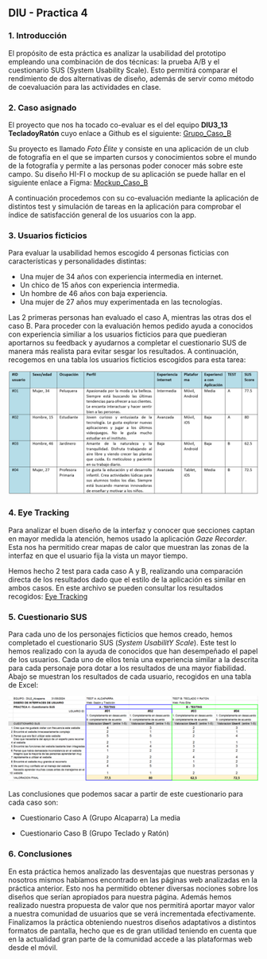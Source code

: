 ## DIU - Practica 4

### 1. Introducción
El propósito de esta práctica es analizar la usabilidad del prototipo empleando una combinación de dos técnicas: la prueba A/B y el cuestionario SUS (System Usability Scale). Esto permitirá comparar el rendimiento de dos alternativas de diseño, además de servir como método de coevaluación para las actividades en clase.


### 2. Caso asignado
El proyecto que nos ha tocado co-evaluar es el del equipo **DIU3_13 TecladoyRatón** cuyo enlace a Github es el siguiente: [Grupo_Caso_B](https://github.com/bete2043/DIU)

Su proyecto es llamado *Foto Élite* y consiste en una aplicación de un club de fotografía en el que se imparten cursos y conocimientos sobre el mundo de la fotografía y permite a las personas poder conocer más sobre este campo. Su diseño HI-FI o mockup de su aplicación se puede hallar en el siguiente enlace a Figma: [Mockup_Caso_B](https://www.figma.com/design/dLHjxgrZM3L5WOI7Do9CoY/Guidelines-%26-Layout?node-id=77%3A830&t=JlTJYw2a5UhbiYQ6-1)

A continuación procedemos con su co-evaluación mediante la aplicación de distintos test y simulación de tareas en la aplicación para comprobar el índice de satisfacción general de los usuarios con la app.


### 3. Usuarios ficticios
Para evaluar la usabilidad hemos escogido 4 personas ficticias con características y personalidades distintas:
* Una mujer de 34 años con experiencia intermedia en internet.
* Un chico de 15 años con experiencia intermedia.
* Un hombre de 46 años con baja experiencia.
* Una mujer de 27 años muy experimentada en las tecnologías.

Las 2 primeras personas han evaluado el caso A, mientras las otras dos el caso B. Para proceder con la evaluación hemos pedido ayuda a conocidos con experiencia similiar a los usuarios ficticios para que puedieran aportarnos su feedback y ayudarnos a completar el cuestionario SUS de manera más realista para evitar sesgar los resultados. A continuación, recogemos en una tabla los usuarios ficticios escogidos para esta tarea:

![Usuarios Ficticios](2_Usuarios.png)


### 4. Eye Tracking
Para analizar el buen diseño de la interfaz y conocer que secciones captan en mayor medida la atención, hemos usado la aplicación *Gaze Recorder*. Esta nos ha permitido crear mapas de calor que muestran las zonas de la interfaz en que el usuario fija la vista un mayor tiempo.

Hemos hecho 2 test para cada caso A y B, realizando una comparación directa de los resultados dado que el estilo de la aplicación es similar en ambos casos. En este archivo se pueden consultar los resultados recogidos: [Eye Tracking](3_Eye_Tracking.pdf)


### 5. Cuestionario SUS
Para cada uno de los personajes ficticios que hemos creado, hemos completado el cuestionario SUS (*System UsabilitY Scale*). Este test lo hemos realizado con la ayuda de conocidos que han desempeñado el papel de los usuarios. Cada uno de ellos tenía una experiencia similar a la descrita para cada personaje pora dotar a los resultados de una mayor fiabilidad. Abajo se muestran los resultados de cada usuario, recogidos en una tabla de Excel:

![Cuestionario SUS](4_Cuestionario_SUS.png)

Las conclusiones que podemos sacar a partir de este cuestionario para cada caso son:

* Cuestionario Caso A (Grupo Alcaparra)
La media 

* Cuestionario Caso B (Grupo Teclado y Ratón)



### 6. Conclusiones  
En esta práctica hemos analizado las desventajas que nuestras personas y nosotros mismos habíamos encontrado en las páginas web analizadas en la práctica anterior. Esto nos ha permitido obtener diversas nociones sobre los diseños que serían apropiados para nuestra página. Además hemos realizado nuestra propuesta de valor que nos permitirá aportar mayor valor a nuestra comunidad de usuarios que se verá incrementada efectivamente. Finalizamos la práctica obteniendo nuestros diseños adaptativos a distintos formatos de pantalla, hecho que es de gran utilidad teniendo en cuenta que en la actualidad gran parte de la comunidad accede a las plataformas web desde el móvil.

